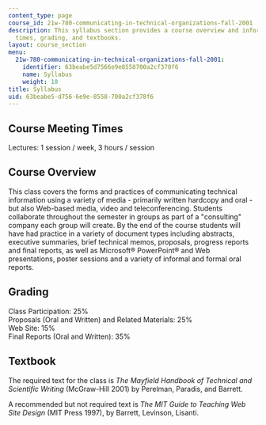 ```yaml
---
content_type: page
course_id: 21w-780-communicating-in-technical-organizations-fall-2001
description: This syllabus section provides a course overview and information on meeting
  times, grading, and textbooks.
layout: course_section
menu:
  21w-780-communicating-in-technical-organizations-fall-2001:
    identifier: 63beabe5d7566e9e8558700a2cf378f6
    name: Syllabus
    weight: 10
title: Syllabus
uid: 63beabe5-d756-6e9e-8558-700a2cf378f6
---
```


Course Meeting Times
--------------------

Lectures: 1 session / week, 3 hours / session

Course Overview
---------------

This class covers the forms and practices of communicating technical information using a variety of media - primarily written hardcopy and oral - but also Web-based media, video and teleconferencing. Students collaborate throughout the semester in groups as part of a "consulting" company each group will create. By the end of the course students will have had practice in a variety of document types including abstracts, executive summaries, brief technical memos, proposals, progress reports and final reports, as well as Microsoft® PowerPoint® and Web presentations, poster sessions and a variety of informal and formal oral reports.

Grading
-------

Class Participation: 25%  
Proposals (Oral and Written) and Related Materials: 25%  
Web Site: 15%  
Final Reports (Oral and Written): 35%

Textbook
--------

The required text for the class is _The Mayfield Handbook of Technical and Scientific Writing_ (McGraw-Hill 2001) by Perelman, Paradis, and Barrett.

A recommended but not required text is _The MIT Guide to Teaching Web Site Design_ (MIT Press 1997), by Barrett, Levinson, Lisanti.